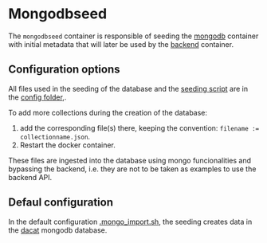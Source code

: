 # Mongodbseed

The `mongodbseed` container is responsible of seeding the [mongodb](../mongodb/) container with initial metadata that will later be used by the [backend](../backend/) container.

## Configuration options

All files used in the seeding of the database and the [seeding script](./config/mongo_import.sh) are in the [config folder](./config),.

To add more collections during the creation of the database:
1. add the corresponding file(s) there, keeping the convention: `filename := collectionname.json`.
2. Restart the docker container.

These files are ingested into the database using mongo funcionalities and bypassing the backend, i.e. they are not to be taken as examples to use the backend API.

## Defaul configuration

In the default configuration [.mongo_import.sh](./config/mongo_import.sh), the seeding creates data in the [dacat](./config/mongo_import.sh#L7) mongodb database.
